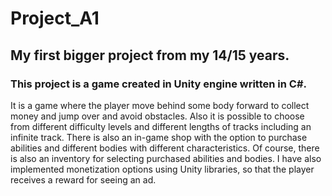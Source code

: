  # Project_A1
## My first bigger project from my 14/15 years. 
### This project is a game created in Unity engine written in C#.

It is a game where the player move behind some body forward to collect money and jump over and avoid obstacles.
Also it is possible to choose from different difficulty levels and different lengths of tracks including an infinite track. 
There is also an in-game shop with the option to purchase abilities and different bodies with different characteristics. 
Of course, there is also an inventory for selecting purchased abilities and bodies.
I have also implemented monetization options using Unity libraries, so that the player receives a reward for seeing an ad.
